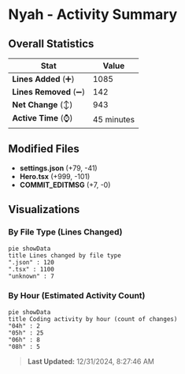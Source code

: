 # Nyah - Activity Summary 

## Overall Statistics

| Stat                   | Value                                                             |
| ---------------------- | ----------------------------------------------------------------- |
| **Lines Added** (➕)   | 1085                                          |
| **Lines Removed** (➖) | 142                                        |
| **Net Change** (↕)    | 943                |
| **Active Time** (⌚)   | 45 minutes |


## Modified Files
- **settings.json** (+79, -41)
- **Hero.tsx** (+999, -101)
- **COMMIT_EDITMSG** (+7, -0)

## Visualizations

### By File Type (Lines Changed)

```mermaid
pie showData
title Lines changed by file type
".json" : 120
".tsx" : 1100
"unknown" : 7
```

### By Hour (Estimated Activity Count)

```mermaid
pie showData
title Coding activity by hour (count of changes)
"04h" : 2
"05h" : 25
"06h" : 8
"08h" : 5
```


> **Last Updated:** 12/31/2024, 8:27:46 AM